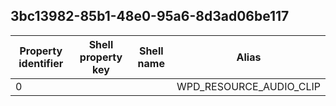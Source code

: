 ## 3bc13982-85b1-48e0-95a6-8d3ad06be117

Property identifier | Shell property key | Shell name | Alias
--- | --- | --- | ---
0 |  |  | WPD_RESOURCE_AUDIO_CLIP

